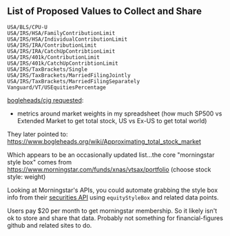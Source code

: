 ## List of Proposed Values to Collect and Share
```
USA/BLS/CPU-U
USA/IRS/HSA/FamilyContributionLimit
USA/IRS/HSA/IndividualContributionLimit
USA/IRS/IRA/ContributionLimit
USA/IRS/IRA/CatchUpContribtionLimit
USA/IRS/401k/ContributionLimit
USA/IRS/401k/CatchUpContribtionLimit
USA/IRS/TaxBrackets/Single
USA/IRS/TaxBrackets/MarriedFilingJointly
USA/IRS/TaxBrackets/MarriedFilingSeparately
Vanguard/VT/USEquitiesPercentage
```

[bogleheads/cjg requested](https://www.bogleheads.org/forum/viewtopic.php?p=6929156#p6929156):
- metrics around market weights in my spreadsheet (how much SP500 vs Extended Market to get total stock, US vs Ex-US to get total world)

They later pointed to: https://www.bogleheads.org/wiki/Approximating_total_stock_market

Which appears to be an occasionally updated list...the core "morningstar style box" comes from https://www.morningstar.com/funds/xnas/vtsax/portfolio (choose stock style: weight)

Looking at Morningstar's APIs, you could automate grabbing the style box info from their [securities API](https://developer.morningstar.com/apis/investment-analysis/securities-us/overview) using `equityStyleBox` and related data points.

Users pay $20 per month to get morningstar membership. So it likely isn't ok to store and share that data. Probably not something for financial-figures github and related sites to do.

